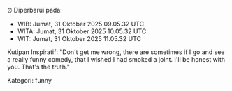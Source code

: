 ⏰ Diperbarui pada:
- WIB: Jumat, 31 Oktober 2025 09.05.32 UTC
- WITA: Jumat, 31 Oktober 2025 10.05.32 UTC
- WIT: Jumat, 31 Oktober 2025 11.05.32 UTC

Kutipan Inspiratif:
"Don't get me wrong, there are sometimes if I go and see a really funny comedy, that I wished I had smoked a joint. I'll be honest with you. That's the truth."


Kategori: funny

